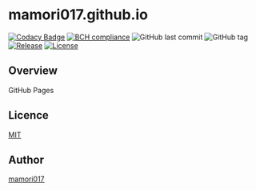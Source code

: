 # mamori017.github.io

[![Codacy Badge](https://api.codacy.com/project/badge/Grade/52b39c850be049cf9496ccd56a3ae02a)](https://www.codacy.com/app/mamori017/mamori017.github.io?utm_source=github.com&amp;utm_medium=referral&amp;utm_content=mamori017/mamori017.github.io&amp;utm_campaign=Badge_Grade)
[![BCH compliance](https://bettercodehub.com/edge/badge/mamori017/mamori017.github.io?branch=master)](https://bettercodehub.com/)
![GitHub last commit](https://img.shields.io/github/last-commit/mamori017/mamori017.github.io.svg)
![GitHub tag](https://img.shields.io/github/tag/mamori017/mamori017.github.io.svg)
[![Release](https://img.shields.io/github/release/mamori017/mamori017.github.io.svg)](https://github.com/mamori017/mamori017.github.io/releases/latest)
[![License](https://img.shields.io/github/license/mamori017/mamori017.github.io.svg)](https://github.com/mamori017/mamori017.github.io/blob/master/LICENSE)

## Overview
GitHub Pages

## Licence

[MIT](https://github.com/mamori017/mamori017.github.io/blob/master/LICENSE)

## Author

[mamori017](https://github.com/mamori017)
